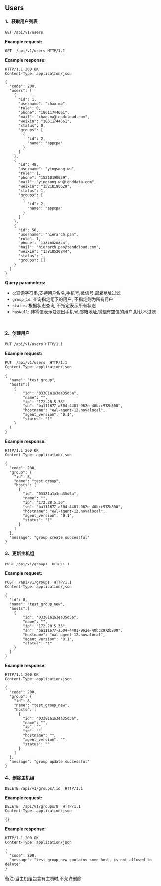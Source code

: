 ## Users

#### 1、获取用户列表

```
GET /api/v1/users
```

__Example request:__

```
GET  /api/v1/users HTTP/1.1
```

__Example response:__

```
HTTP/1.1 200 OK
Content-Type: application/json

{
  "code": 200,
  "users": [
    {
      "id": 1,
      "username": "chao.ma",
      "role": 0,
      "phone": "18611744661",
      "mail": "chao.ma@tendcloud.com",
      "weixin": "18611744661",
      "status": 0,
      "groups": [
        {
          "id": 2,
          "name": "appcpa"
        }
      ]
    },
    {
      "id": 48,
      "username": "yingsong.wu",
      "role": 1,
      "phone": "15210190629",
      "mail": "yingsong.wu@tenddata.com",
      "weixin": "15210190629",
      "status": 1,
      "groups": [
        {
          "id": 2,
          "name": "appcpa"
        }
      ]
    },
    {
      "id": 50,
      "username": "hierarch.pan",
      "role": 1,
      "phone": "13810520844",
      "mail": "hierarch.pan@tendcloud.com",
      "weixin": "13810520844",
      "status": 1,
      "groups": []
    }
  ]
}
```

__Query parameters:__

+ `q`:查询字符串,支持用户名名,手机号,微信号,邮箱地址过滤
+ `group_id`: 查询指定组下的用户, 不指定则为所有用户
+ `status`: 根据状态查询, 不指定表示所有状态
+ `hasNull`: 非零值表示过滤出手机号,邮箱地址,微信有空值的用户,默认不过滤

<br/>

#### 2、创建用户

```
PUT /api/v1/users HTTP/1.1
```

__Example request:__

```
PUT  /api/v1/users  HTTP/1.1
Content-Type: application/json

{
  "name": "test_group",
  "hosts":[
    {
        "id": "03381a1a3ea35d5a",
        "name": "",
        "ip": "172.28.5.36",
        "sn": "ba111677-a504-4481-962e-40bcc972b800",
        "hostname": "owl-agent-12.novalocal",
        "agent_version": "0.1",
        "status": "1"
    }
  ]
}
```

__Example response:__

```
HTTP/1.1 200 OK
Content-Type: application/json

{
  "code": 200,
  "group": {
    "id": 8,
    "name": "test_group",
    "hosts": [
      {
        "id": "03381a1a3ea35d5a",
        "name": "",
        "ip": "172.28.5.36",
        "sn": "ba111677-a504-4481-962e-40bcc972b800",
        "hostname": "owl-agent-12.novalocal",
        "agent_version": "0.1",
        "status": "1"
      }
    ]
  },
  "message": "group create successful"
}
```

#### 3、更新主机组

```
POST /api/v1/groups  HTTP/1.1
```

__Example request:__

```
POST  /api/v1/groups  HTTP/1.1
Content-Type: application/json

{
  "id": 8,
  "name": "test_group_new",
  "hosts":[
    {
        "id": "03381a1a3ea35d5a",
        "name": "",
        "ip": "172.28.5.36",
        "sn": "ba111677-a504-4481-962e-40bcc972b800",
        "hostname": "owl-agent-12.novalocal",
        "agent_version": "0.1",
        "status": "1"
    }
  ]
}
```

__Example response:__

```
HTTP/1.1 200 OK
Content-Type: application/json

{
  "code": 200,
  "group": {
    "id": 8,
    "name": "test_group_new",
    "hosts": [
      {
        "id": "03381a1a3ea35d5a",
        "name": "",
        "ip": "",
        "sn": "",
        "hostname": "",
        "agent_version": "",
        "status": ""
      }
    ]
  },
  "message": "group update successful"
}
```

#### 4、删除主机组

```
DELETE /api/v1/groups/:id  HTTP/1.1
```

__Example request:__

```
DELETE  /api/v1/groups/8  HTTP/1.1
Content-Type: application/json

{}
```

__Example response:__

```
HTTP/1.1 200 OK
Content-Type: application/json

{
  "code": 200,
  "message": "test_group_new contains some host, is not allowed to delete"
}
```

备注:当主机组包含有主机时,不允许删除
